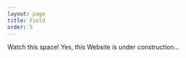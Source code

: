 ```yaml
---
layout: page
title: Field
order: 5
---
```


Watch this space!
Yes, this Website is under construction...
